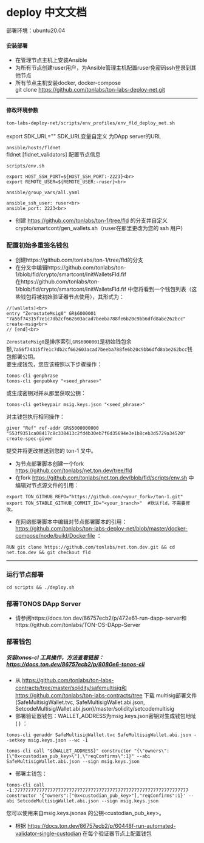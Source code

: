 deploy 中文文档
====
部署环境：ubuntu20.04
#### 安装部署
* 在管理节点主机上安装Ansible
* 为所有节点创建ruser用户，为Ansible管理主机配置ruser免密码ssh登录到其他节点
* 所有节点主机安装docker,	docker-compose <br>
git clone https://github.com/tonlabs/ton-labs-deploy-net.git	<br>
---

#### 修改环境参数
`ton-labs-deploy-net/scripts/env_profiles/env_fld_deploy_net.sh`<br>	
    export SDK_URL="" SDK_URL变量自定义 为DApp server的URL<br>	

`ansible/hosts/fldnet`<br>
    fldnet [fldnet_validators] 配置节点信息
    
`scripts/env.sh`<br>
```
export HOST_SSH_PORT=${HOST_SSH_PORT:-2223}<br>
export REMOTE_USER=${REMOTE_USER:-ruser}<br>
```
    
`ansible/group_vars/all.yaml`<br>
```
ansible_ssh_user: ruser<br>
ansible_port: 2223<br>
```
* 创建 https://github.com/tonlabs/ton-1/tree/fld 的分支并自定义 crypto/smartcont/gen_wallets.sh（ruser在那里更改为您的 ssh 用户)

### 配置初始多重签名钱包
* 创建https://github.com/tonlabs/ton-1/tree/fld的分支<br>
* 在分叉中编辑https://github.com/tonlabs/ton-1/blob/fld/crypto/smartcont/InitWalletsFld.fif<br>
在https://github.com/tonlabs/ton-1/blob/fld/crypto/smartcont/InitWalletsFld.fif 中您将看到一个钱包列表（这些钱包将被初始验证器节点使用），其形式为：<br>
```
//[wallets]<br>
entry "ZerostateMsig0" GR$6000001 "7a56f74315f7e1c7db2cf662603acad7beeba788fe6b20c9bb6dfd8abe262bcc" create-msig<br>
// [end]<br>  
```
`ZerostateMsig0`是排序索引,`GR$6000001`是初始钱包余额,`7a56f74315f7e1c7db2cf662603acad7beeba788fe6b20c9bb6dfd8abe262bcc`钱包部署公钥。<br>
要生成钱包，您应该按照以下步骤操作：
```
tonos-cli genphrase
tonos-cli genpubkey "<seed_phrase>"
```
或生成密钥对并从那里获取公钥：
```
tonos-cli getkeypair msig.keys.json "<seed_phrase>"
```
对主钱包执行相同操作：
```
giver "Ref" ref-addr GR$5000000000 "553f9351ca08417c8c338413c2fd4b30eb7f6d35694e3e1b8ceb3d5729a34520" create-spec-giver
```
提交并将更改推送到您的 ton-1 叉中。
* 为节点部署脚本创建一个fork https://github.com/tonlabs/net.ton.dev/tree/fld
* 在fork https://github.com/tonlabs/net.ton.dev/blob/fld/scripts/env.sh 中编辑对节点源文件的引用：
``````
export TON_GITHUB_REPO="https://github.com/<your_fork>/ton-1.git"
export TON_STABLE_GITHUB_COMMIT_ID="<your_branch>"  #默认fld，不需要修改。
``````
* 在网络部署脚本中编辑对节点部署脚本的引用： https://github.com/tonlabs/ton-labs-deploy-net/blob/master/docker-compose/node/build/Dockerfile ：
```
RUN git clone https://github.com/tonlabs/net.ton.dev.git && cd net.ton.dev && git checkout fld
```
****
### 运行节点部署
```
cd scripts && ./deploy.sh
```
### 部署TONOS DApp Server
* 请参阅https://docs.ton.dev/86757ecb2/p/472e61-run-dapp-server和https://github.com/tonlabs/TON-OS-DApp-Server


### 部署钱包
##### 安装tonos-cl 工具操作，方法查看链接：https://docs.ton.dev/86757ecb2/p/8080e6-tonos-cli
* 从 https://github.com/tonlabs/ton-labs-contracts/tree/master/solidity/safemultisig和https://github.com/tonlabs/ton-labs-contracts/tree 
下载 multisig部署文件(SafeMultisigWallet.tvc, SafeMultisigWallet.abi.json, SetcodeMultisigWallet.abi.json)/master/solidity/setcodemultisig  
* 部署验证器钱包：WALLET_ADDRESS为msig.keys.json密钥对生成钱包地址 ( ) ：
```
tonos-cli genaddr SafeMultisigWallet.tvc SafeMultisigWallet.abi.json --setkey msig.keys.json --wc -1
```
```
tonos-cli call "${WALLET_ADDRESS}" constructor "{\"owners\":[\"0x<custodian_pub_key>\"],\"reqConfirms\":1}" --abi SafeMultisigWallet.abi.json --sign msig.keys.json
```

* 部署主钱包：
```
tonos-cli call -1:7777777777777777777777777777777777777777777777777777777777777777 constructor '{"owners":["0x<custodian_pub_key>"],"reqConfirms":1}' --abi SetcodeMultisigWallet.abi.json --sign msig.keys.json
```
您可以使用来自msig.keys.jsonas 的公钥<custodian_pub_key>。

* 根据 https://docs.ton.dev/86757ecb2/p/60448f-run-automated-validator-single-custodian 在每个验证器节点上配置钱包
